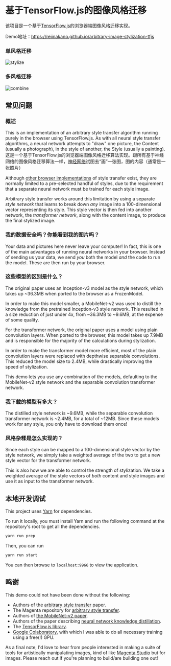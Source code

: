 # 基于TensorFlow.js的图像风格迁移

该项目是一个基于[TensorFlow.js](https://js.tensorflow.org/)的浏览器端图像风格迁移实现。

Demo地址：https://reiinakano.github.io/arbitrary-image-stylization-tfjs

### 单风格迁移

![stylize](readme_img/stylize.jpg)

### 多风格迁移

![combine](readme_img/combine.jpg)

## 常见问题

### 概述

This is an implementation of an arbitrary style transfer algorithm
running purely in the browser using TensorFlow.js. As with all neural 
style transfer algorithms, a neural network attempts to "draw" one 
picture, the Content (usually a photograph), in the style of another, 
the Style (usually a painting). 
这是一个基于TensorFlow.js的浏览器端图像风格迁移算法实现。跟所有基于神经网络的图像风格迁移算法一样，[神经网络](https://zh.wikipedia.org/wiki/%E4%BA%BA%E5%B7%A5%E7%A5%9E%E7%BB%8F%E7%BD%91%E7%BB%9C)试图去“画”一张图，图的内容（通常是一张照片）

Although [other browser implementations](https://github.com/reiinakano/fast-style-transfer-deeplearnjs)
of style transfer exist,
they are normally limited to a pre-selected handful of styles, due to
the requirement that a separate neural network must be trained for each
style image.

Arbitrary style transfer works around this limitation by using a
separate *style network* that learns to break down *any* image into 
a 100-dimensional vector representing its style. This style vector is 
then fed into another network, the *transformer network*, along
with the content image, to produce the final stylized image.

### 我的数据安全吗？你能看到我的图片吗？

Your data and pictures here never leave your computer! In fact,
this is one of the main advantages of running neural networks 
in your browser. Instead of sending us your data, we send *you* 
both the model *and* the code to run the model. These are then 
run by your browser.

### 这些模型的区别是什么？

The original paper uses an Inception-v3 model 
as the style network, which takes up ~36.3MB 
when ported to the browser as a FrozenModel.

In order to make this model smaller, a MobileNet-v2 was
used to distill the knowledge from the pretrained Inception-v3 
style network. This resulted in a size reduction of just under 4x,
from ~36.3MB to ~9.6MB, at the expense of some quality.

For the transformer network, the original paper uses 
a model using plain convolution layers. When ported to
the browser, this model takes up 7.9MB and is responsible
for the majority of the calculations during stylization.

In order to make the transformer model more efficient, most of the
plain convolution layers were replaced with depthwise separable 
convolutions. This reduced the model size to 2.4MB, while
drastically improving the speed of stylization.

This demo lets you use any combination of the models, defaulting
to the MobileNet-v2 style network and the separable convolution
transformer network.

### 我下载的模型有多大？

The distilled style network is ~9.6MB, while the separable convolution
transformer network is ~2.4MB, for a total of ~12MB. 
Since these models work for any style, you only 
have to download them once!

### 风格杂糅是怎么实现的？

Since each style can be mapped to a 100-dimensional 
style vector by the style network,
we simply take a weighted average of the two to get
a new style vector for the transformer network.

This is also how we are able to control the strength
of stylization. We take a weighted average of the style 
vectors of *both* content and style images and use 
it as input to the transformer network.

## 本地开发调试

This project uses [Yarn](https://yarnpkg.com/en/) for dependencies.

To run it locally, you must install Yarn and run the following command at the repository's root to get all the dependencies.

```bash
yarn run prep
```

Then, you can run

```bash
yarn run start
```

You can then browse to `localhost:9966` to view the application.


## 鸣谢

This demo could not have been done without the following:

* Authors of the [arbitrary style transfer](https://arxiv.org/abs/1705.06830) paper.
* The Magenta repository for [arbitrary style transfer](https://github.com/tensorflow/magenta/tree/master/magenta/models/arbitrary_image_stylization).
* Authors of [the MobileNet-v2 paper](https://arxiv.org/abs/1801.04381).
* Authors of the paper describing [neural network knowledge distillation](https://arxiv.org/abs/1503.02531).
* The [TensorFlow.js library](https://js.tensorflow.org).
* [Google Colaboratory](https://colab.research.google.com/), with which I was able 
to do all necessary training using a free(!) GPU.

As a final note, I'd love to hear from people interested 
in making a suite of tools for artistically manipulating images, kind of like 
[Magenta Studio](https://magenta.tensorflow.org/studio)
but for images. Please reach out if you're planning to build/are 
building one out!
